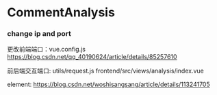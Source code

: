 # CommentAnalysis



### change ip and port

更改前端端口：vue.config.js
https://blog.csdn.net/qq_40190624/article/details/85257610

前后端交互端口:
utils/request.js
frontend/src/views/analysis/index.vue


element:
https://blog.csdn.net/woshisangsang/article/details/113241705
